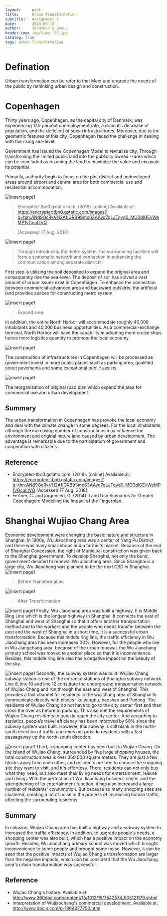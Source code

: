 ```yaml
---
layout:     post
title:      Urban Transformation
subtitle:   Assignment 1
date:       2018-08-15
author:     Jonathan's Group
header-img: img/timg (3).jpg
catalog: true
tags: Urban Transformation
---
```

# Defination
Urban transformation can be refer to that Meet and upgrade the needs of the public by rethinking urban design and construction.

# Copenhagen

Thirty years ago, Copenhagen, as the capital city of Denmark, was experiencing 17.5 percent unemployment rate, a dramatic decrease of population, and the deficient of social infrastructures. Moreover, due to the geometric features of this city, Copenhagen faced the challenge in dealing with the rising sea-level.

Government has issued the Copenhagen Model to revitalize city. Through transforming the limited public land into the publicity owned --area which can be concluded as rezoning the land to maximize the value and excavate its potential. 

Primarily, authority begin to focus on the plot district and undeveloped areas around airport and central area for both commercial use and residential accommodation. 
 
![insert page1](https://github.com/grasscaograss/grasscaograss.github.io/blob/master/img/2018-08-17-ass1/ass1-1.png?raw=true)
>Encrypted-tbn0.gstatic.com. (2018). [online] Available at: https://encryptedtbn0.gstatic.com/images?q=tbn:ANd9GcRkVH2AfIGRB9Smo63AAyd7qLJTqyd0_MO3dlGEvWeMP1vGcuLtVQ

>[Accessed 17 Aug. 2018].

![insert page1](https://github.com/grasscaograss/grasscaograss.github.io/blob/master/img/2018-08-17-ass1/ass1-3.png?raw=true)
>Through introducing the metro system, the surrounding facilities will form a systematic network and connection in enhancing the communication among separate districts.

First step is utilizing the soil deposited to expand the original area and consequently rise the sea-level. The deposit of soil has solved a vast amount of urban issues exist in Copenhagen. To enhance the connection between commercial-advanced area and backward outskirts, the artificial land provides spaces for constructing metro system. 

![insert page1](https://github.com/grasscaograss/grasscaograss.github.io/blob/master/img/2018-08-17-ass1/ass1-4.png?raw=true)
>Expand area

In addition, the entire North Harbor will accommodate roughly 40,000 inhabitants and 40,000 business opportunities. As a commercial-exchange terminal, North Harbor will have the capability in adopting more cruise ships hence more logistics quantity to promote the local economy. 

![insert page1](https://github.com/grasscaograss/grasscaograss.github.io/blob/master/img/%E5%BE%AE%E4%BF%A1%E5%9B%BE%E7%89%87_20180815110024.jpg?raw=true)

The construction of infrastructures in Copenhagen will be processed as government invest in more public places such as parking area, qualified street pavements and some exceptional public assists. 

![insert page1](https://github.com/grasscaograss/grasscaograss.github.io/blob/master/img/2018-08-17-ass1/ass1-5.png?raw=true)

The reorganization of original road plan which expand the area for commercial use and urban development. 

## Summary 
The urban transformation in Copenhagen has provoke the local economy and deal with the climate change in some degrees. For the local inhabitants, although the increasing number of constructions may influence the environment and original nature land caused by urban development. The advantage is remarkable due to the participation of government and cooperation with citizens. 


## Reference 

- Encrypted-tbn0.gstatic.com. (2018). [online] Available at: https://encrypted-tbn0.gstatic.com/images?q=tbn:ANd9GcRkVH2AfIGRB9Smo63AAyd7qLJTqyd0_MO3dlGEvWeMP1vGcuLtVQ [Accessed 17 Aug. 2018].
- Fertner, C. and jorgensen, G. (2014). Land Use Scenarios for Greater Copenhagen: Modelling the Impact of the Fingerplan.


# Shanghai Wujiao Chang Area

Economic development were changing the basic nature and structure in Shanghai. In 1900s, Wu Jiaochang area was a center of Yang Pu District and there was many small shops and a farmer’s market. Because of the end of Shanghai Concession, the right of Municipal construction was given back to the Shanghai government. To develop Shanghai, not only the bund, government decided to renewal Wu Jiaochang area. Since Shanghai is a large city, Wu Jiaochang was planned to be the next CBD in Shanghai.
![insert page1](https://github.com/grasscaograss/grasscaograss.github.io/blob/master/img/%E6%9C%AA%E6%A0%87%E9%A2%981-1.jpg?raw=true)
> Before Transformation

![insert page1](https://github.com/grasscaograss/grasscaograss.github.io/blob/master/img/%E6%9C%AA%E6%A0%8711.jpg?raw=true)
> After Transformation

![insert page1](https://github.com/grasscaograss/grasscaograss.github.io/blob/master/img/IMG_46641.jpg?raw=true)
Firstly, Wu Jiaochang area was built a highway. It is Middle Ring Line which is the longest highway in Shanghai. It connects the east of Shanghai and west of Shanghai so that it offers another transportation method and to the workers and the people who needs transfer between the east and the west of Shanghai in a short time, it is a successful urban transformation. Because this middle ring line, the traffic efficiency in Wu Jiaochang area has been increased 30%. However, for the people who live in Wu Jiangchang area, because of the urban renewal, the Wu Jiaochang primary school was moved to another place so that it is inconvenience. Besides, this middle ring line also has a negative impact on the beauty of the sky.

![insert page1](https://github.com/grasscaograss/grasscaograss.github.io/blob/master/img/%E6%9C%AA%E6%A0%87%E9%A2%98-1.jpg?raw=true)
Secondly, the subway system was built. Wujiao Chang subway station is one of the entrance stations of Shanghai subway network. Line 8, line 10 and line 12 constitute the underground transportation network of Wujiao Chang and run through the east and west of Shanghai. This provides a fast channel for residents in the wujichang area of Shanghai to communicate directly with places like yangbu, baoshan and Pudong. The residents of Wujiao Chang do not have to go to the city center first and then cross the river as before to pudong. This also met the requirements of Wujiao Chang residents to quickly reach the city center. And according to statistics, people’s travel efficiency has been improved by 60% since the subway system was built. However, this subway is still blank in the north-south direction of traffic and does not provide residents with a fast passageway up the north-south direction.

![insert page1](https://github.com/grasscaograss/grasscaograss.github.io/blob/master/img/IMG_46615.jpg?raw=true)
Third, a shopping center has been built in Wujiao Chang. On the island of Wujiao Chang, surrounded by five large shopping houses, the total construction area is over 360,000 square meters. They are just a few blocks away from each other, and residents are free to choose the shopping site they want to visit, and it's effortless. There, residents can not only buy what they need, but also meet their living needs for entertainment, leisure and dining. With the perfection of Wu Jiaochang business center and the strengthening of its entertainment function, it has also increased a large number of residents' consumption. But because so many shopping sites are clustered, creating a lot of noise in the process of increasing human traffic, affecting the surrounding residents.

## Summary 
In colusion, Wujiao Chang area has built a highway and a subway system to increased the traffic efficiency. In addition, to upgrade people's needs, a shopping center was also built, which has a positive impact on the economy growth. Besides, Wu Jiaochang primary school was moved which brought inconvenience to some people and brought some noise. However, it can be seen that the positive impacts of Wujiao Chang's transformation are larger than the negative impacts, which can be considerd that the Wu Jiaochang area's urban transformation was successful.

## Reference
- Wujiao Chang's history. Available at: http://www.360doc.com/content/15/1012/15/7542574_505121179.shtml
- Interpretation of Wujiaochang's commercial development. Available at: http://www.docin.com/p-1864377750.html

